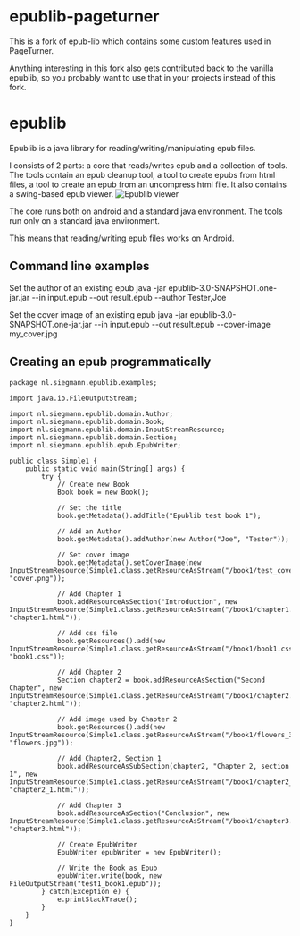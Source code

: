 # epublib-pageturner
This is a fork of epub-lib which contains some custom features used in PageTurner.

Anything interesting in this fork also gets contributed back to the vanilla epublib, so you probably want to use that in your projects instead of this fork.

# epublib
Epublib is a java library for reading/writing/manipulating epub files.

I consists of 2 parts: a core that reads/writes epub and a collection of tools.
The tools contain an epub cleanup tool, a tool to create epubs from html files, a tool to create an epub from an uncompress html file.
It also contains a swing-based epub viewer.
![Epublib viewer](http://www.siegmann.nl/wp-content/uploads/Alice%E2%80%99s-Adventures-in-Wonderland_2011-01-30_18-17-30.png)

The core runs both on android and a standard java environment. The tools run only on a standard java environment.

This means that reading/writing epub files works on Android.

## Command line examples

Set the author of an existing epub
	java -jar epublib-3.0-SNAPSHOT.one-jar.jar --in input.epub --out result.epub --author Tester,Joe

Set the cover image of an existing epub
	java -jar epublib-3.0-SNAPSHOT.one-jar.jar --in input.epub --out result.epub --cover-image my_cover.jpg

## Creating an epub programmatically

	package nl.siegmann.epublib.examples;

	import java.io.FileOutputStream;

	import nl.siegmann.epublib.domain.Author;
	import nl.siegmann.epublib.domain.Book;
	import nl.siegmann.epublib.domain.InputStreamResource;
	import nl.siegmann.epublib.domain.Section;
	import nl.siegmann.epublib.epub.EpubWriter;

	public class Simple1 {
		public static void main(String[] args) {
			try {
				// Create new Book
				Book book = new Book();

				// Set the title
				book.getMetadata().addTitle("Epublib test book 1");

				// Add an Author
				book.getMetadata().addAuthor(new Author("Joe", "Tester"));

				// Set cover image
				book.getMetadata().setCoverImage(new InputStreamResource(Simple1.class.getResourceAsStream("/book1/test_cover.png"), "cover.png"));

				// Add Chapter 1
				book.addResourceAsSection("Introduction", new InputStreamResource(Simple1.class.getResourceAsStream("/book1/chapter1.html"), "chapter1.html"));

				// Add css file
				book.getResources().add(new InputStreamResource(Simple1.class.getResourceAsStream("/book1/book1.css"), "book1.css"));

				// Add Chapter 2
				Section chapter2 = book.addResourceAsSection("Second Chapter", new InputStreamResource(Simple1.class.getResourceAsStream("/book1/chapter2.html"), "chapter2.html"));

				// Add image used by Chapter 2
				book.getResources().add(new InputStreamResource(Simple1.class.getResourceAsStream("/book1/flowers_320x240.jpg"), "flowers.jpg"));

				// Add Chapter2, Section 1
				book.addResourceAsSubSection(chapter2, "Chapter 2, section 1", new InputStreamResource(Simple1.class.getResourceAsStream("/book1/chapter2_1.html"), "chapter2_1.html"));

				// Add Chapter 3
				book.addResourceAsSection("Conclusion", new InputStreamResource(Simple1.class.getResourceAsStream("/book1/chapter3.html"), "chapter3.html"));

				// Create EpubWriter
				EpubWriter epubWriter = new EpubWriter();

				// Write the Book as Epub
				epubWriter.write(book, new FileOutputStream("test1_book1.epub"));
			} catch(Exception e) {
				e.printStackTrace();
			}
		}
	}

